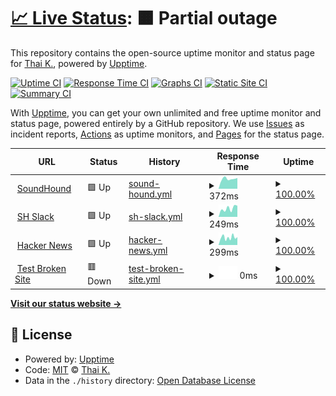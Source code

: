 # [📈 Live Status](https://thaaai.github.io/upptime): <!--live status--> **🟧 Partial outage**

This repository contains the open-source uptime monitor and status page for [Thai K.](https://thaaai.github.io/upptime), powered by [Upptime](https://github.com/upptime/upptime).

[![Uptime CI](https://github.com/thaaai/upptime/workflows/Uptime%20CI/badge.svg)](https://github.com/thaaai/upptime/actions?query=workflow%3A%22Uptime+CI%22)
[![Response Time CI](https://github.com/thaaai/upptime/workflows/Response%20Time%20CI/badge.svg)](https://github.com/thaaai/upptime/actions?query=workflow%3A%22Response+Time+CI%22)
[![Graphs CI](https://github.com/thaaai/upptime/workflows/Graphs%20CI/badge.svg)](https://github.com/thaaai/upptime/actions?query=workflow%3A%22Graphs+CI%22)
[![Static Site CI](https://github.com/thaaai/upptime/workflows/Static%20Site%20CI/badge.svg)](https://github.com/thaaai/upptime/actions?query=workflow%3A%22Static+Site+CI%22)
[![Summary CI](https://github.com/thaaai/upptime/workflows/Summary%20CI/badge.svg)](https://github.com/thaaai/upptime/actions?query=workflow%3A%22Summary+CI%22)

With [Upptime](https://upptime.js.org), you can get your own unlimited and free uptime monitor and status page, powered entirely by a GitHub repository. We use [Issues](https://github.com/thaaai/upptime/issues) as incident reports, [Actions](https://github.com/thaaai/upptime/actions) as uptime monitors, and [Pages](https://thaaai.github.io/upptime) for the status page.

<!--start: status pages-->
<!-- This summary is generated by Upptime (https://github.com/upptime/upptime) -->
<!-- Do not edit this manually, your changes will be overwritten -->
<!-- prettier-ignore -->
| URL | Status | History | Response Time | Uptime |
| --- | ------ | ------- | ------------- | ------ |
| <img alt="" src="https://icons.duckduckgo.com/ip3/www.soundhound.com.ico" height="13"> [SoundHound](https://www.soundhound.com) | 🟩 Up | [sound-hound.yml](https://github.com/thaaai/upptime/commits/HEAD/history/sound-hound.yml) | <details><summary><img alt="Response time graph" src="./graphs/sound-hound/response-time-week.png" height="20"> 372ms</summary><br><a href="https://thaaai.github.io/upptime/history/sound-hound"><img alt="Response time 530" src="https://img.shields.io/endpoint?url=https%3A%2F%2Fraw.githubusercontent.com%2Fthaaai%2Fupptime%2FHEAD%2Fapi%2Fsound-hound%2Fresponse-time.json"></a><br><a href="https://thaaai.github.io/upptime/history/sound-hound"><img alt="24-hour response time 425" src="https://img.shields.io/endpoint?url=https%3A%2F%2Fraw.githubusercontent.com%2Fthaaai%2Fupptime%2FHEAD%2Fapi%2Fsound-hound%2Fresponse-time-day.json"></a><br><a href="https://thaaai.github.io/upptime/history/sound-hound"><img alt="7-day response time 372" src="https://img.shields.io/endpoint?url=https%3A%2F%2Fraw.githubusercontent.com%2Fthaaai%2Fupptime%2FHEAD%2Fapi%2Fsound-hound%2Fresponse-time-week.json"></a><br><a href="https://thaaai.github.io/upptime/history/sound-hound"><img alt="30-day response time 396" src="https://img.shields.io/endpoint?url=https%3A%2F%2Fraw.githubusercontent.com%2Fthaaai%2Fupptime%2FHEAD%2Fapi%2Fsound-hound%2Fresponse-time-month.json"></a><br><a href="https://thaaai.github.io/upptime/history/sound-hound"><img alt="1-year response time 550" src="https://img.shields.io/endpoint?url=https%3A%2F%2Fraw.githubusercontent.com%2Fthaaai%2Fupptime%2FHEAD%2Fapi%2Fsound-hound%2Fresponse-time-year.json"></a></details> | <details><summary><a href="https://thaaai.github.io/upptime/history/sound-hound">100.00%</a></summary><a href="https://thaaai.github.io/upptime/history/sound-hound"><img alt="All-time uptime 99.78%" src="https://img.shields.io/endpoint?url=https%3A%2F%2Fraw.githubusercontent.com%2Fthaaai%2Fupptime%2FHEAD%2Fapi%2Fsound-hound%2Fuptime.json"></a><br><a href="https://thaaai.github.io/upptime/history/sound-hound"><img alt="24-hour uptime 100.00%" src="https://img.shields.io/endpoint?url=https%3A%2F%2Fraw.githubusercontent.com%2Fthaaai%2Fupptime%2FHEAD%2Fapi%2Fsound-hound%2Fuptime-day.json"></a><br><a href="https://thaaai.github.io/upptime/history/sound-hound"><img alt="7-day uptime 100.00%" src="https://img.shields.io/endpoint?url=https%3A%2F%2Fraw.githubusercontent.com%2Fthaaai%2Fupptime%2FHEAD%2Fapi%2Fsound-hound%2Fuptime-week.json"></a><br><a href="https://thaaai.github.io/upptime/history/sound-hound"><img alt="30-day uptime 100.00%" src="https://img.shields.io/endpoint?url=https%3A%2F%2Fraw.githubusercontent.com%2Fthaaai%2Fupptime%2FHEAD%2Fapi%2Fsound-hound%2Fuptime-month.json"></a><br><a href="https://thaaai.github.io/upptime/history/sound-hound"><img alt="1-year uptime 99.76%" src="https://img.shields.io/endpoint?url=https%3A%2F%2Fraw.githubusercontent.com%2Fthaaai%2Fupptime%2FHEAD%2Fapi%2Fsound-hound%2Fuptime-year.json"></a></details>
| <img alt="" src="https://icons.duckduckgo.com/ip3/soundhound.slack.com.ico" height="13"> [SH Slack](https://soundhound.slack.com) | 🟩 Up | [sh-slack.yml](https://github.com/thaaai/upptime/commits/HEAD/history/sh-slack.yml) | <details><summary><img alt="Response time graph" src="./graphs/sh-slack/response-time-week.png" height="20"> 249ms</summary><br><a href="https://thaaai.github.io/upptime/history/sh-slack"><img alt="Response time 242" src="https://img.shields.io/endpoint?url=https%3A%2F%2Fraw.githubusercontent.com%2Fthaaai%2Fupptime%2FHEAD%2Fapi%2Fsh-slack%2Fresponse-time.json"></a><br><a href="https://thaaai.github.io/upptime/history/sh-slack"><img alt="24-hour response time 295" src="https://img.shields.io/endpoint?url=https%3A%2F%2Fraw.githubusercontent.com%2Fthaaai%2Fupptime%2FHEAD%2Fapi%2Fsh-slack%2Fresponse-time-day.json"></a><br><a href="https://thaaai.github.io/upptime/history/sh-slack"><img alt="7-day response time 249" src="https://img.shields.io/endpoint?url=https%3A%2F%2Fraw.githubusercontent.com%2Fthaaai%2Fupptime%2FHEAD%2Fapi%2Fsh-slack%2Fresponse-time-week.json"></a><br><a href="https://thaaai.github.io/upptime/history/sh-slack"><img alt="30-day response time 217" src="https://img.shields.io/endpoint?url=https%3A%2F%2Fraw.githubusercontent.com%2Fthaaai%2Fupptime%2FHEAD%2Fapi%2Fsh-slack%2Fresponse-time-month.json"></a><br><a href="https://thaaai.github.io/upptime/history/sh-slack"><img alt="1-year response time 242" src="https://img.shields.io/endpoint?url=https%3A%2F%2Fraw.githubusercontent.com%2Fthaaai%2Fupptime%2FHEAD%2Fapi%2Fsh-slack%2Fresponse-time-year.json"></a></details> | <details><summary><a href="https://thaaai.github.io/upptime/history/sh-slack">100.00%</a></summary><a href="https://thaaai.github.io/upptime/history/sh-slack"><img alt="All-time uptime 100.00%" src="https://img.shields.io/endpoint?url=https%3A%2F%2Fraw.githubusercontent.com%2Fthaaai%2Fupptime%2FHEAD%2Fapi%2Fsh-slack%2Fuptime.json"></a><br><a href="https://thaaai.github.io/upptime/history/sh-slack"><img alt="24-hour uptime 100.00%" src="https://img.shields.io/endpoint?url=https%3A%2F%2Fraw.githubusercontent.com%2Fthaaai%2Fupptime%2FHEAD%2Fapi%2Fsh-slack%2Fuptime-day.json"></a><br><a href="https://thaaai.github.io/upptime/history/sh-slack"><img alt="7-day uptime 100.00%" src="https://img.shields.io/endpoint?url=https%3A%2F%2Fraw.githubusercontent.com%2Fthaaai%2Fupptime%2FHEAD%2Fapi%2Fsh-slack%2Fuptime-week.json"></a><br><a href="https://thaaai.github.io/upptime/history/sh-slack"><img alt="30-day uptime 100.00%" src="https://img.shields.io/endpoint?url=https%3A%2F%2Fraw.githubusercontent.com%2Fthaaai%2Fupptime%2FHEAD%2Fapi%2Fsh-slack%2Fuptime-month.json"></a><br><a href="https://thaaai.github.io/upptime/history/sh-slack"><img alt="1-year uptime 100.00%" src="https://img.shields.io/endpoint?url=https%3A%2F%2Fraw.githubusercontent.com%2Fthaaai%2Fupptime%2FHEAD%2Fapi%2Fsh-slack%2Fuptime-year.json"></a></details>
| <img alt="" src="https://icons.duckduckgo.com/ip3/news.ycombinator.com.ico" height="13"> [Hacker News](https://news.ycombinator.com) | 🟩 Up | [hacker-news.yml](https://github.com/thaaai/upptime/commits/HEAD/history/hacker-news.yml) | <details><summary><img alt="Response time graph" src="./graphs/hacker-news/response-time-week.png" height="20"> 299ms</summary><br><a href="https://thaaai.github.io/upptime/history/hacker-news"><img alt="Response time 307" src="https://img.shields.io/endpoint?url=https%3A%2F%2Fraw.githubusercontent.com%2Fthaaai%2Fupptime%2FHEAD%2Fapi%2Fhacker-news%2Fresponse-time.json"></a><br><a href="https://thaaai.github.io/upptime/history/hacker-news"><img alt="24-hour response time 311" src="https://img.shields.io/endpoint?url=https%3A%2F%2Fraw.githubusercontent.com%2Fthaaai%2Fupptime%2FHEAD%2Fapi%2Fhacker-news%2Fresponse-time-day.json"></a><br><a href="https://thaaai.github.io/upptime/history/hacker-news"><img alt="7-day response time 299" src="https://img.shields.io/endpoint?url=https%3A%2F%2Fraw.githubusercontent.com%2Fthaaai%2Fupptime%2FHEAD%2Fapi%2Fhacker-news%2Fresponse-time-week.json"></a><br><a href="https://thaaai.github.io/upptime/history/hacker-news"><img alt="30-day response time 300" src="https://img.shields.io/endpoint?url=https%3A%2F%2Fraw.githubusercontent.com%2Fthaaai%2Fupptime%2FHEAD%2Fapi%2Fhacker-news%2Fresponse-time-month.json"></a><br><a href="https://thaaai.github.io/upptime/history/hacker-news"><img alt="1-year response time 311" src="https://img.shields.io/endpoint?url=https%3A%2F%2Fraw.githubusercontent.com%2Fthaaai%2Fupptime%2FHEAD%2Fapi%2Fhacker-news%2Fresponse-time-year.json"></a></details> | <details><summary><a href="https://thaaai.github.io/upptime/history/hacker-news">100.00%</a></summary><a href="https://thaaai.github.io/upptime/history/hacker-news"><img alt="All-time uptime 99.95%" src="https://img.shields.io/endpoint?url=https%3A%2F%2Fraw.githubusercontent.com%2Fthaaai%2Fupptime%2FHEAD%2Fapi%2Fhacker-news%2Fuptime.json"></a><br><a href="https://thaaai.github.io/upptime/history/hacker-news"><img alt="24-hour uptime 100.00%" src="https://img.shields.io/endpoint?url=https%3A%2F%2Fraw.githubusercontent.com%2Fthaaai%2Fupptime%2FHEAD%2Fapi%2Fhacker-news%2Fuptime-day.json"></a><br><a href="https://thaaai.github.io/upptime/history/hacker-news"><img alt="7-day uptime 100.00%" src="https://img.shields.io/endpoint?url=https%3A%2F%2Fraw.githubusercontent.com%2Fthaaai%2Fupptime%2FHEAD%2Fapi%2Fhacker-news%2Fuptime-week.json"></a><br><a href="https://thaaai.github.io/upptime/history/hacker-news"><img alt="30-day uptime 99.97%" src="https://img.shields.io/endpoint?url=https%3A%2F%2Fraw.githubusercontent.com%2Fthaaai%2Fupptime%2FHEAD%2Fapi%2Fhacker-news%2Fuptime-month.json"></a><br><a href="https://thaaai.github.io/upptime/history/hacker-news"><img alt="1-year uptime 99.84%" src="https://img.shields.io/endpoint?url=https%3A%2F%2Fraw.githubusercontent.com%2Fthaaai%2Fupptime%2FHEAD%2Fapi%2Fhacker-news%2Fuptime-year.json"></a></details>
| <img alt="" src="https://icons.duckduckgo.com/ip3/thissitedoesnotexist.koj.co.ico" height="13"> [Test Broken Site](https://thissitedoesnotexist.koj.co) | 🟥 Down | [test-broken-site.yml](https://github.com/thaaai/upptime/commits/HEAD/history/test-broken-site.yml) | <details><summary><img alt="Response time graph" src="./graphs/test-broken-site/response-time-week.png" height="20"> 0ms</summary><br><a href="https://thaaai.github.io/upptime/history/test-broken-site"><img alt="Response time 0" src="https://img.shields.io/endpoint?url=https%3A%2F%2Fraw.githubusercontent.com%2Fthaaai%2Fupptime%2FHEAD%2Fapi%2Ftest-broken-site%2Fresponse-time.json"></a><br><a href="https://thaaai.github.io/upptime/history/test-broken-site"><img alt="24-hour response time 0" src="https://img.shields.io/endpoint?url=https%3A%2F%2Fraw.githubusercontent.com%2Fthaaai%2Fupptime%2FHEAD%2Fapi%2Ftest-broken-site%2Fresponse-time-day.json"></a><br><a href="https://thaaai.github.io/upptime/history/test-broken-site"><img alt="7-day response time 0" src="https://img.shields.io/endpoint?url=https%3A%2F%2Fraw.githubusercontent.com%2Fthaaai%2Fupptime%2FHEAD%2Fapi%2Ftest-broken-site%2Fresponse-time-week.json"></a><br><a href="https://thaaai.github.io/upptime/history/test-broken-site"><img alt="30-day response time 0" src="https://img.shields.io/endpoint?url=https%3A%2F%2Fraw.githubusercontent.com%2Fthaaai%2Fupptime%2FHEAD%2Fapi%2Ftest-broken-site%2Fresponse-time-month.json"></a><br><a href="https://thaaai.github.io/upptime/history/test-broken-site"><img alt="1-year response time 0" src="https://img.shields.io/endpoint?url=https%3A%2F%2Fraw.githubusercontent.com%2Fthaaai%2Fupptime%2FHEAD%2Fapi%2Ftest-broken-site%2Fresponse-time-year.json"></a></details> | <details><summary><a href="https://thaaai.github.io/upptime/history/test-broken-site">100.00%</a></summary><a href="https://thaaai.github.io/upptime/history/test-broken-site"><img alt="All-time uptime 100.00%" src="https://img.shields.io/endpoint?url=https%3A%2F%2Fraw.githubusercontent.com%2Fthaaai%2Fupptime%2FHEAD%2Fapi%2Ftest-broken-site%2Fuptime.json"></a><br><a href="https://thaaai.github.io/upptime/history/test-broken-site"><img alt="24-hour uptime 100.00%" src="https://img.shields.io/endpoint?url=https%3A%2F%2Fraw.githubusercontent.com%2Fthaaai%2Fupptime%2FHEAD%2Fapi%2Ftest-broken-site%2Fuptime-day.json"></a><br><a href="https://thaaai.github.io/upptime/history/test-broken-site"><img alt="7-day uptime 100.00%" src="https://img.shields.io/endpoint?url=https%3A%2F%2Fraw.githubusercontent.com%2Fthaaai%2Fupptime%2FHEAD%2Fapi%2Ftest-broken-site%2Fuptime-week.json"></a><br><a href="https://thaaai.github.io/upptime/history/test-broken-site"><img alt="30-day uptime 100.00%" src="https://img.shields.io/endpoint?url=https%3A%2F%2Fraw.githubusercontent.com%2Fthaaai%2Fupptime%2FHEAD%2Fapi%2Ftest-broken-site%2Fuptime-month.json"></a><br><a href="https://thaaai.github.io/upptime/history/test-broken-site"><img alt="1-year uptime 100.00%" src="https://img.shields.io/endpoint?url=https%3A%2F%2Fraw.githubusercontent.com%2Fthaaai%2Fupptime%2FHEAD%2Fapi%2Ftest-broken-site%2Fuptime-year.json"></a></details>

<!--end: status pages-->

[**Visit our status website →**](https://thaaai.github.io/upptime)

## 📄 License

- Powered by: [Upptime](https://github.com/upptime/upptime)
- Code: [MIT](./LICENSE) © [Thai K.](https://thaaai.github.io/upptime)
- Data in the `./history` directory: [Open Database License](https://opendatacommons.org/licenses/odbl/1-0/)
